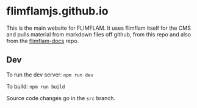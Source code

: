 # flimflamjs.github.io

This is the main website for FLIMFLAM. It uses flimflam itself for the CMS and pulls material from markdown files off github, from this repo and also from the [flimflam-docs](https://github.com/flimflamjs/flimflam-docs) repo.

## Dev

To run the dev server: `npm run dev`

To build: `npm run build`

Source code changes go in the `src` branch.

